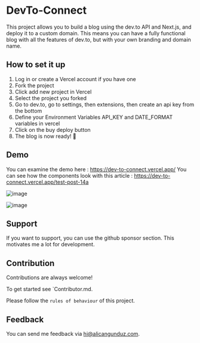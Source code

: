 
# DevTo-Connect


This project allows you to build a blog using the dev.to API and Next.js, and deploy it to a custom domain. This means you can have a fully functional blog with all the features of dev.to, but with your own branding and domain name.



## How to set it up


 1. Log in or create a Vercel account if you have one
 2. Fork the project
 3. Click add new project in Vercel
 4. Select the project you forked
 5. Go to dev.to, go to settings, then extensions, then create an api key from the bottom
 6. Define your Environment Variables API_KEY and DATE_FORMAT variables in vercel
 7. Click on the buy deploy button
 8. The blog is now ready! 🥳
  
## Demo

You can examine the demo here : https://dev-to-connect.vercel.app/ You can see how the components look with this article : https://dev-to-connect.vercel.app/test-post-14a

![image](https://github.com/alicangunduz/DevTo-Connect/assets/54004830/6e3b9b1e-3081-4422-9973-ba93c522b56f)

![image](https://github.com/alicangunduz/DevTo-Connect/assets/54004830/6e838050-a0bc-4e48-8ec4-9f3773dc4ea4)


  
## Support

If you want to support, you can use the github sponsor section. This motivates me a lot for development.

## Contribution
Contributions are always welcome!

To get started see `Contributor.md.

Please follow the `rules of behaviour` of this project.

  
## Feedback

You can send me feedback via hi@alicangunduz.com.
  
